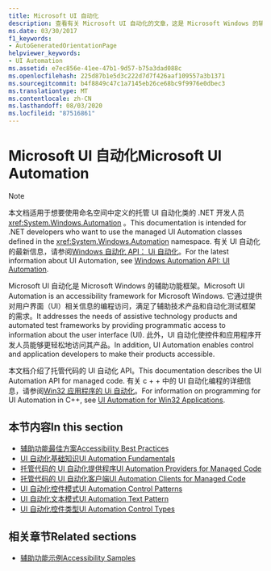 ```yaml
---
title: Microsoft UI 自动化
description: 查看有关 Microsoft UI 自动化的文章，这是 Microsoft Windows 的辅助功能框架。 本文档介绍了托管代码的 UI 自动化 API。
ms.date: 03/30/2017
f1_keywords:
- AutoGeneratedOrientationPage
helpviewer_keywords:
- UI Automation
ms.assetid: e7ec856e-41ee-47b1-9d57-b75a3dad088c
ms.openlocfilehash: 225d87b1e5d3c222d7d7f426aaf109557a3b1371
ms.sourcegitcommit: b4f8849c47c1a7145eb26ce68bc9f9976e0dbec3
ms.translationtype: MT
ms.contentlocale: zh-CN
ms.lasthandoff: 08/03/2020
ms.locfileid: "87516861"
---
```

# <a name="microsoft-ui-automation"></a><span data-ttu-id="46383-104">Microsoft UI 自动化</span><span class="sxs-lookup"><span data-stu-id="46383-104">Microsoft UI Automation</span></span>

> [!NOTE]
> <span data-ttu-id="46383-105">本文档适用于想要使用命名空间中定义的托管 UI 自动化类的 .NET 开发人员 <xref:System.Windows.Automation> 。</span><span class="sxs-lookup"><span data-stu-id="46383-105">This documentation is intended for .NET developers who want to use the managed UI Automation classes defined in the <xref:System.Windows.Automation> namespace.</span></span> <span data-ttu-id="46383-106">有关 UI 自动化的最新信息，请参阅[Windows 自动化 API： Ui 自动化](/windows/win32/winauto/entry-uiauto-win32)。</span><span class="sxs-lookup"><span data-stu-id="46383-106">For the latest information about UI Automation, see [Windows Automation API: UI Automation](/windows/win32/winauto/entry-uiauto-win32).</span></span>

 <span data-ttu-id="46383-107">Microsoft UI 自动化是 Microsoft Windows 的辅助功能框架。</span><span class="sxs-lookup"><span data-stu-id="46383-107">Microsoft UI Automation is an accessibility framework for Microsoft Windows.</span></span> <span data-ttu-id="46383-108">它通过提供对用户界面（UI）相关信息的编程访问，满足了辅助技术产品和自动化测试框架的需求。</span><span class="sxs-lookup"><span data-stu-id="46383-108">It addresses the needs of assistive technology products and automated test frameworks by providing programmatic access to information about the user interface (UI).</span></span> <span data-ttu-id="46383-109">此外，UI 自动化使控件和应用程序开发人员能够更轻松地访问其产品。</span><span class="sxs-lookup"><span data-stu-id="46383-109">In addition, UI Automation enables control and application developers to make their products accessible.</span></span>

 <span data-ttu-id="46383-110">本文档介绍了托管代码的 UI 自动化 API。</span><span class="sxs-lookup"><span data-stu-id="46383-110">This documentation describes the UI Automation API for managed code.</span></span> <span data-ttu-id="46383-111">有关 c + + 中的 UI 自动化编程的详细信息，请参阅[Win32 应用程序的 Ui 自动化](/windows/desktop/winauto/windows-automation-api-portal)。</span><span class="sxs-lookup"><span data-stu-id="46383-111">For information on programming for UI Automation in C++, see [UI Automation for Win32 Applications](/windows/desktop/winauto/windows-automation-api-portal).</span></span>

## <a name="in-this-section"></a><span data-ttu-id="46383-112">本节内容</span><span class="sxs-lookup"><span data-stu-id="46383-112">In this section</span></span>

- [<span data-ttu-id="46383-113">辅助功能最佳方案</span><span class="sxs-lookup"><span data-stu-id="46383-113">Accessibility Best Practices</span></span>](accessibility-best-practices.md)
- [<span data-ttu-id="46383-114">UI 自动化基础知识</span><span class="sxs-lookup"><span data-stu-id="46383-114">UI Automation Fundamentals</span></span>](ui-automation-fundamentals.md)
- [<span data-ttu-id="46383-115">托管代码的 UI 自动化提供程序</span><span class="sxs-lookup"><span data-stu-id="46383-115">UI Automation Providers for Managed Code</span></span>](ui-automation-providers-for-managed-code.md)
- [<span data-ttu-id="46383-116">托管代码的 UI 自动化客户端</span><span class="sxs-lookup"><span data-stu-id="46383-116">UI Automation Clients for Managed Code</span></span>](ui-automation-clients-for-managed-code.md)
- [<span data-ttu-id="46383-117">UI 自动化控件模式</span><span class="sxs-lookup"><span data-stu-id="46383-117">UI Automation Control Patterns</span></span>](ui-automation-control-patterns.md)
- [<span data-ttu-id="46383-118">UI 自动化文本模式</span><span class="sxs-lookup"><span data-stu-id="46383-118">UI Automation Text Pattern</span></span>](ui-automation-text-pattern.md)
- [<span data-ttu-id="46383-119">UI 自动化控件类型</span><span class="sxs-lookup"><span data-stu-id="46383-119">UI Automation Control Types</span></span>](ui-automation-control-types.md)

## <a name="related-sections"></a><span data-ttu-id="46383-120">相关章节</span><span class="sxs-lookup"><span data-stu-id="46383-120">Related sections</span></span>

- [<span data-ttu-id="46383-121">辅助功能示例</span><span class="sxs-lookup"><span data-stu-id="46383-121">Accessibility Samples</span></span>](https://github.com/Microsoft/WPF-Samples/tree/master/Accessibility)
